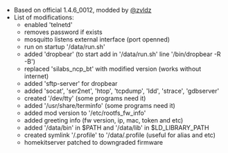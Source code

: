 * Based on official 1.4.6_0012, modded by [@zvldz](https://github.com/zvldz)
* List of modifications:
  * enabled 'telnetd'
  * removes password if exists
  * mosquitto listens external interface (port openned)
  * run on startup '/data/run.sh'
  * added 'dropbear' (to start add in '/data/run.sh' line '/bin/dropbear -R -B')
  * replaced 'silabs_ncp_bt' with modified version (works without internet)
  * added 'sftp-server' for dropbear
  * added 'socat', 'ser2net', 'htop', 'tcpdump', 'ldd', 'strace', 'gdbserver'
  * created '/dev/tty' (some programs need it)
  * added '/usr/share/terminfo' (some programs need it)
  * added mod version to '/etc/rootfs_fw_info'
  * added greeting info (fw version, ip, mac, token and etc)
  * added '/data/bin' in $PATH and '/data/lib' in $LD_LIBRARY_PATH
  * created symlink '/.profile' to '/data/.profile (useful for alias and etc)
  * homekitserver patched to downgraded firmware